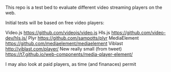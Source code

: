 This repo is a test bed to evaluate different video streaming players on the web.

Initial tests will be based on free video players:

Video.js https://github.com/videojs/video.js
Hls.js https://github.com/video-dev/hls.js/
Plyr https://github.com/sampotts/plyr
MediaElement https://github.com/mediaelement/mediaelement
Viblast http://viblast.com/player/
New really small (from tweet) https://t7.github.io/web-components/media-player-element/

I may also look at paid players, as time (and finanaces) permit
